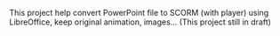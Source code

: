 This project help convert PowerPoint file to SCORM (with player) using LibreOffice, keep original animation, images... (This project still in draft)
